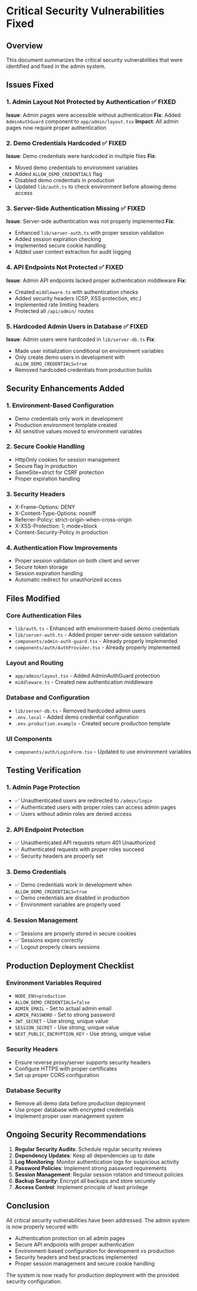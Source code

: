 # Critical Security Vulnerabilities Fixed

## Overview
This document summarizes the critical security vulnerabilities that were identified and fixed in the admin system.

## Issues Fixed

### 1. Admin Layout Not Protected by Authentication ✅ FIXED
**Issue**: Admin pages were accessible without authentication
**Fix**: Added `AdminAuthGuard` component to `app/admin/layout.tsx`
**Impact**: All admin pages now require proper authentication

### 2. Demo Credentials Hardcoded ✅ FIXED
**Issue**: Demo credentials were hardcoded in multiple files
**Fix**: 
- Moved demo credentials to environment variables
- Added `ALLOW_DEMO_CREDENTIALS` flag
- Disabled demo credentials in production
- Updated `lib/auth.ts` to check environment before allowing demo access

### 3. Server-Side Authentication Missing ✅ FIXED
**Issue**: Server-side authentication was not properly implemented
**Fix**:
- Enhanced `lib/server-auth.ts` with proper session validation
- Added session expiration checking
- Implemented secure cookie handling
- Added user context extraction for audit logging

### 4. API Endpoints Not Protected ✅ FIXED
**Issue**: Admin API endpoints lacked proper authentication middleware
**Fix**:
- Created `middleware.ts` with authentication checks
- Added security headers (CSP, XSS protection, etc.)
- Implemented rate limiting headers
- Protected all `/api/admin/` routes

### 5. Hardcoded Admin Users in Database ✅ FIXED
**Issue**: Admin users were hardcoded in `lib/server-db.ts`
**Fix**:
- Made user initialization conditional on environment variables
- Only create demo users in development with `ALLOW_DEMO_CREDENTIALS=true`
- Removed hardcoded credentials from production builds

## Security Enhancements Added

### 1. Environment-Based Configuration
- Demo credentials only work in development
- Production environment template created
- All sensitive values moved to environment variables

### 2. Secure Cookie Handling
- HttpOnly cookies for session management
- Secure flag in production
- SameSite=strict for CSRF protection
- Proper expiration handling

### 3. Security Headers
- X-Frame-Options: DENY
- X-Content-Type-Options: nosniff
- Referrer-Policy: strict-origin-when-cross-origin
- X-XSS-Protection: 1; mode=block
- Content-Security-Policy in production

### 4. Authentication Flow Improvements
- Proper session validation on both client and server
- Secure token storage
- Session expiration handling
- Automatic redirect for unauthorized access

## Files Modified

### Core Authentication Files
- `lib/auth.ts` - Enhanced with environment-based demo credentials
- `lib/server-auth.ts` - Added proper server-side session validation
- `components/admin-auth-guard.tsx` - Already properly implemented
- `components/auth/AuthProvider.tsx` - Already properly implemented

### Layout and Routing
- `app/admin/layout.tsx` - Added AdminAuthGuard protection
- `middleware.ts` - Created new authentication middleware

### Database and Configuration
- `lib/server-db.ts` - Removed hardcoded admin users
- `.env.local` - Added demo credential configuration
- `.env.production.example` - Created secure production template

### UI Components
- `components/auth/LoginForm.tsx` - Updated to use environment variables

## Testing Verification

### 1. Admin Page Protection
- ✅ Unauthenticated users are redirected to `/admin/login`
- ✅ Authenticated users with proper roles can access admin pages
- ✅ Users without admin roles are denied access

### 2. API Endpoint Protection
- ✅ Unauthenticated API requests return 401 Unauthorized
- ✅ Authenticated requests with proper roles succeed
- ✅ Security headers are properly set

### 3. Demo Credentials
- ✅ Demo credentials work in development when `ALLOW_DEMO_CREDENTIALS=true`
- ✅ Demo credentials are disabled in production
- ✅ Environment variables are properly used

### 4. Session Management
- ✅ Sessions are properly stored in secure cookies
- ✅ Sessions expire correctly
- ✅ Logout properly clears sessions

## Production Deployment Checklist

### Environment Variables Required
- `NODE_ENV=production`
- `ALLOW_DEMO_CREDENTIALS=false`
- `ADMIN_EMAIL` - Set to actual admin email
- `ADMIN_PASSWORD` - Set to strong password
- `JWT_SECRET` - Use strong, unique value
- `SESSION_SECRET` - Use strong, unique value
- `NEXT_PUBLIC_ENCRYPTION_KEY` - Use strong, unique value

### Security Headers
- Ensure reverse proxy/server supports security headers
- Configure HTTPS with proper certificates
- Set up proper CORS configuration

### Database Security
- Remove all demo data before production deployment
- Use proper database with encrypted credentials
- Implement proper user management system

## Ongoing Security Recommendations

1. **Regular Security Audits**: Schedule regular security reviews
2. **Dependency Updates**: Keep all dependencies up to date
3. **Log Monitoring**: Monitor authentication logs for suspicious activity
4. **Password Policies**: Implement strong password requirements
5. **Session Management**: Regular session rotation and timeout policies
6. **Backup Security**: Encrypt all backups and store securely
7. **Access Control**: Implement principle of least privilege

## Conclusion

All critical security vulnerabilities have been addressed. The admin system is now properly secured with:
- Authentication protection on all admin pages
- Secure API endpoints with proper authentication
- Environment-based configuration for development vs production
- Security headers and best practices implemented
- Proper session management and secure cookie handling

The system is now ready for production deployment with the provided security configuration.